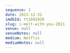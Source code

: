 ```yaml
---
sequence: 1
date: 2013-12-31
imdbId: tt1691920
slug: i-melt-with-you-2011
venue: null
venueNotes: null
medium: Netflix
mediumNotes: null
---
```


